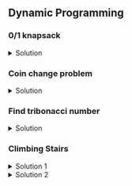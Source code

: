 ## Dynamic Programming

### 0/1 knapsack

<details><summary>Solution</summary>

```python
def find_max_knapsack_profit(capacity, weights, values):
    dp = [[0] * (capacity + 1) for i in range(len(weights) + 1)]

    for i, w in enumerate(weights):
        i = i + 1
        for j in range(1, capacity + 1):
            if w > j:
                dp[i][j] = dp[i - 1][j]
            else:
                dp[i][j] = max(dp[i - 1][j], values[i - 1] + dp[i - 1][j - w])

    print(dp)
    return dp[len(weights)][capacity]
```

</details>

### Coin change problem

<details><summary>Solution</summary>

```python
def calculate_minimum_coins(coins, rem, counter):  
    if rem < 0: 
        return -1
    if rem == 0:
        return 0
    if counter[rem - 1] != float('inf'):
        return counter[rem - 1]
    minimum = float('inf')

    for s in coins: 
        result = calculate_minimum_coins(coins, rem - s, counter)
        if result >= 0 and result < minimum:
            minimum = 1 + result

    counter[rem - 1] =  minimum if minimum !=  float('inf') else  -1 
    return counter[rem - 1]

def coin_change(coins, total): 
    if total < 1:
        return 0
    return calculate_minimum_coins(coins, total, [float('inf')] * total)
```

</details>

### Find tribonacci number

<details><summary>Solution</summary>

```python

def find_tribonacci(n):

    # Replace this placeholder return statement with your code
    nums = [0, 1, 1]
    if n < 3:
        return nums[n]
    num = 0
    for i in range(3, n+1):
        num = sum(nums)
        nums[i%3] = num

    return nums[n%3]

print(find_tribonacci(4))

```

</details>

### Climbing Stairs

<details><summary>Solution 1</summary>

```python
    def climbStairs(self, n: int) -> int:
        dp = [0] * (n+1)
        dp[0] = 1
        for i in range(1, (n+1)):
            if i == 1:
                dp[1] = 1
            else:
                dp[i] = dp[i-1] + dp[i-2]

        return dp[n]
```

</details>

<details><summary>Solution 2</summary>

```python
class Solution:
    def climbStairs(self, n: int) -> int:
        dp = [0] * (n+1)
        self.climbStairsHelper(n, dp)

        return dp[n]

    def climbStairsHelper(self, n: int, dp):
        if n < 0:
            return 0
        if n == 0:
            return 1
        if dp[n] != 0:
            return dp[n]

        dp1 = self.climbStairsHelper(n - 2, dp)
        dp2 = self.climbStairsHelper(n - 1, dp)

        dp[n] = dp1 + dp2

        return dp[n]
```

### Minimum Path Sum (Leetcode 64)

<details><summary>Solution</summary>

```python

def min_cost_path(mat):
    rows = len(mat)
    cols = len(mat[0])
    cost = [[0] * cols for i in range(rows)]
    cost[0][0] = mat[0][0]
    for r in range(0, rows):
        for c in range(0, cols):
            if r == 0 and c == 0:
                cost[0][0] = mat[0][0]
            elif r == 0:
                cost[r][c] = cost[r][c - 1] + mat[r][c]
            elif c == 0:
                cost[r][c] = cost[r-1][c] + mat[r][c]
            else:
                cost[r][c] = min(cost[r-1][c], cost[r][c-1]) + mat[r][c]

    print(cost)
    return cost[rows - 1][cols - 1]

```

</details>